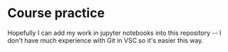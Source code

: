 # Course practice
Hopefully I can add my work in jupyter notebooks into this repository -- I don't have much experience with Git in VSC so it's easier this way.
